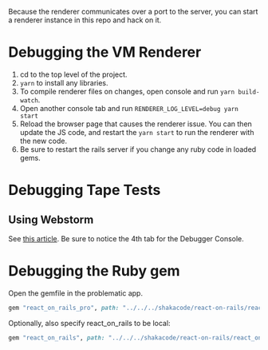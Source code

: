 Because the renderer communicates over a port to the server, you can start a renderer instance in this repo and hack on it.

# Debugging the VM Renderer
1. cd to the top level of the project.
1. `yarn` to install any libraries.
1. To compile renderer files on changes, open console and run `yarn build-watch`.
1. Open another console tab and run `RENDERER_LOG_LEVEL=debug yarn start`
1. Reload the browser page that causes the renderer issue. You can then update the JS code, and restart the `yarn start` to run the renderer with the new code.
1. Be sure to restart the rails server if you change any ruby code in loaded gems.

# Debugging Tape Tests
## Using Webstorm
See [this article](https://medium.com/nmc-techblog/how-to-debug-tape-tests-in-jetbrains-ide-webstorm-idea-etc-1979aa99c490). Be sure to notice the 4th tab for the Debugger Console.

# Debugging the Ruby gem

Open the gemfile in the problematic app.

```ruby
gem "react_on_rails_pro", path: "../../../shakacode/react-on-rails/react_on_rails_pro"
```

Optionally, also specify react_on_rails to be local:

```ruby
gem "react_on_rails", path: "../../../shakacode/react-on-rails/react_on_rails"
```
